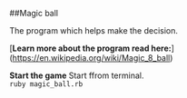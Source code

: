 ##Magic ball

The program which helps make the decision.

[**Learn more about the program read here:**]
(https://en.wikipedia.org/wiki/Magic_8_ball)

**Start the game**
Start ffrom terminal.<br>
`ruby magic_ball.rb`
